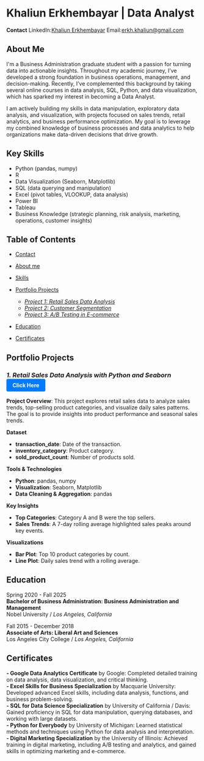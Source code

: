 # Khaliun Erkhembayar  | Data Analyst 
**Contact** 
LinkedIn:[Khaliun Erkhembayar](https://www.linkedin.com/in/khaliunerkhembayar/) 
Email:[erkh.khaliun@gmail.com](mailto:erkh.khaliun@gmail.com)
  
## About Me
I'm a Business Administration graduate student with a passion for turning data into actionable insights. Throughout my academic journey, I’ve developed a strong foundation in business operations, management, and decision-making. Recently, I’ve complemented this background by taking several online courses in data analysis, SQL, Python, and data visualization, which has sparked my interest in becoming a Data Analyst.

I am actively building my skills in data manipulation, exploratory data analysis, and visualization, with projects focused on sales trends, retail analytics, and business performance optimization. My goal is to leverage my combined knowledge of business processes and data analytics to help organizations make data-driven decisions that drive growth.

## Key Skills

* Python (pandas, numpy)
* R
* Data Visualization (Seaborn, Matplotlib)
* SQL (data querying and manipulation)
* Excel (pivot tables, VLOOKUP, data analysis)
* Power BI
* Tableau
* Business Knowledge (strategic planning, risk analysis, marketing, operations, customer insights)


## Table of Contents
- [Contact](https://github.com/Khaliun-beep/Data-Analysis-Portfolio/blob/main/README.md#contact)
- [About me](https://github.com/Khaliun-beep/Data-Analysis-Portfolio/blob/main/README.md#about-me)
- [Skills](https://github.com/Khaliun-beep/Data-Analysis-Portfolio/blob/main/README.md#key-skills)
- [Portfolio Projects](https://github.com/Khaliun-beep/Data-Analysis-Portfolio/blob/main/README.md#portfolia-projects)

    - *[Project 1: Retail Sales Data Analysis](https://github.com/Khaliun-beep/Projects/blob/main/retail-sales-data-analysis-2022.ipynb)*
    - *[Project 2: Customer Segmentation](#project-2-customer-segmentation)*
    - *[Project 3: A/B Testing in E-commerce](#project-3-ab-testing-in-e-commerce)*
- [Education](https://github.com/Khaliun-beep/Data-Analysis-Portfolio/blob/main/README.md#education)
- [Certificates](https://github.com/Khaliun-beep/Data-Analysis-Portfolio/blob/main/README.md#certificates)


## Portfolio Projects
  
 ### *1. Retail Sales Data Analysis with Python and Seaborn* <a href="https://github.com/Khaliun-beep/Projects/blob/main/retail-sales-data-analysis-2022.ipynb" target="_blank" style="display: inline-block; padding: 8px 16px; font-size: 14px; color: #fff; background-color: #007bff; text-align: center; text-decoration: none; border-radius: 4px;">Click Here</a>


**Project Overview**:
This project explores retail sales data to analyze sales trends, top-selling product categories, and visualize daily sales patterns. The goal is to provide insights into product performance and seasonal sales trends.

**Dataset**
- **transaction_date**: Date of the transaction.
- **inventory_category**: Product category.
- **sold_product_count**: Number of products sold.

**Tools & Technologies**
- **Python**: pandas, numpy
- **Visualization**: Seaborn, Matplotlib
- **Data Cleaning & Aggregation**: pandas

**Key Insights**
- **Top Categories**: Category A and B were the top sellers.
- **Sales Trends**: A 7-day rolling average highlighted sales peaks around key events.

**Visualizations**
- **Bar Plot**: Top 10 product categories by count.
- **Line Plot**: Daily sales trend with a rolling average.

## Education
Spring 2020 - Fall 2025 <br>
****Bachelor of Business Administration: Business Administration and Management**** <br>
Nobel University / *Los Angeles, California* <br>

Fall 2015 - December 2018 <br>
**Associate of Arts: Liberal Art and Sciences** <br>
Los Angeles City College / *Los Angeles, California* 

## Certificates
**- Google Data Analytics Certificate** by Google: Completed detailed training on data analysis, data visualization, and critical thinking. <br>
**- Excel Skills for Business Specialization** by Macquarie University: Developed advanced Excel skills, including data analysis, functions, and business problem-solving. <br>
**- SQL for Data Science Specialization** by University of California / Davis: Gained proficiency in SQL for data manipulation, querying databases, and working with large datasets. <br>
**- Python for Everybody** by University of Michigan: Learned statistical methods and techniques using Python for data analysis and interpretation. <br>
**- Digital Marketing Specialization** by the University of Illinois: Achieved training in digital marketing, including A/B testing and analytics, and gained skills in optimizing marketing and e-commerce.

